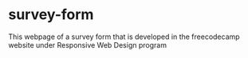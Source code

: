 # survey-form
This webpage of a survey form that is developed in the freecodecamp website under Responsive Web Design program 
